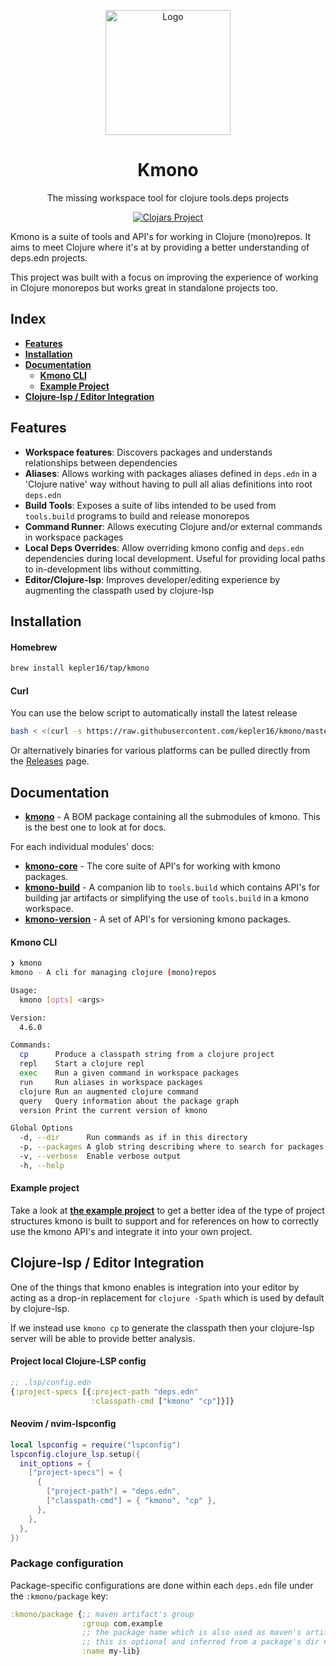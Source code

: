 <div align="center">
  <p>
    <img 
      src="https://github.com/user-attachments/assets/4f98b4d2-adcf-412f-bba5-1dbba43604a8"
      align="center"
      alt="Logo"
      height="200px"
    />
  </p>

  <h1>Kmono</h1>

  <p>
    The missing workspace tool for clojure tools.deps projects
  </p>

[![Clojars Project](https://img.shields.io/clojars/v/com.kepler16/kmono-core.svg)](https://clojars.org/com.kepler16/kmono-core)

</div>

Kmono is a suite of tools and API's for working in Clojure (mono)repos. It aims to meet Clojure where it's at by
providing a better understanding of deps.edn projects.

This project was built with a focus on improving the experience of working in Clojure monorepos but works great in
standalone projects too.

## Index

- **[Features](#features)**
- **[Installation](#installation)**
- **[Documentation](#Documentation)**
  - **[Kmono CLI](#kmono-cli)**
  - **[Example Project](#example-project)**
- **[Clojure-lsp / Editor Integration](#clojure-lsp--editor-integration)**

## Features

- **Workspace features**: Discovers packages and understands relationships between dependencies
- **Aliases**: Allows working with packages aliases defined in `deps.edn` in a 'Clojure native' way without having to
  pull all alias definitions into root `deps.edn`
- **Build Tools**: Exposes a suite of libs intended to be used from `tools.build` programs to build and release
  monorepos
- **Command Runner**: Allows executing Clojure and/or external commands in workspace packages
- **Local Deps Overrides**: Allow overriding kmono config and `deps.edn` dependencies during local development. Useful
  for providing local paths to in-development libs without committing.
- **Editor/Clojure-lsp**: Improves developer/editing experience by augmenting the classpath used by clojure-lsp

## Installation

#### Homebrew

```bash
brew install kepler16/tap/kmono
```

#### Curl

You can use the below script to automatically install the latest release

```bash
bash < <(curl -s https://raw.githubusercontent.com/kepler16/kmono/master/install.sh)
```

Or alternatively binaries for various platforms can be pulled directly from the
[Releases](https://github.com/kepler16/kmono/releases) page.

## Documentation

- **[kmono](https://cljdoc.org/d/com.kepler16/kmono)** - A BOM package containing all the submodules of kmono. This is
  the best one to look at for docs.

For each individual modules' docs:

- **[kmono-core](https://cljdoc.org/d/com.kepler16/kmono-core)** - The core suite of API's for working with kmono
  packages.
- **[kmono-build](https://cljdoc.org/d/com.kepler16/kmono-build)** - A companion lib to `tools.build` which contains
  API's for building jar artifacts or simplifying the use of `tools.build` in a kmono workspace.
- **[kmono-version](https://cljdoc.org/d/com.kepler16/kmono-version)** - A set of API's for versioning kmono packages.

#### Kmono CLI

```bash
❯ kmono
kmono - A cli for managing clojure (mono)repos

Usage:
  kmono [opts] <args>

Version:
  4.6.0

Commands:
  cp      Produce a classpath string from a clojure project
  repl    Start a clojure repl
  exec    Run a given command in workspace packages
  run     Run aliases in workspace packages
  clojure Run an augmented clojure command
  query   Query information about the package graph
  version Print the current version of kmono

Global Options
  -d, --dir      Run commands as if in this directory
  -p, --packages A glob string describing where to search for packages (default: 'packages/*')
  -v, --verbose  Enable verbose output
  -h, --help
```

#### Example project

Take a look at **[the example project](./examples/workspace/)** to get a better idea of the type of project structures
kmono is built to support and for references on how to correctly use the kmono API's and integrate it into your own
project.

## Clojure-lsp / Editor Integration

One of the things that kmono enables is integration into your editor by acting as a drop-in replacement for
`clojure -Spath` which is used by default by clojure-lsp.

If we instead use `kmono cp` to generate the classpath then your clojure-lsp server will be able to provide better
analysis.

#### Project local Clojure-LSP config

```clojure
;; .lsp/config.edn
{:project-specs [{:project-path "deps.edn"
                  :classpath-cmd ["kmono" "cp"]}]}
```

#### Neovim / nvim-lspconfig

```lua
local lspconfig = require("lspconfig")
lspconfig.clojure_lsp.setup({
  init_options = {
    ["project-specs"] = {
      {
        ["project-path"] = "deps.edn",
        ["classpath-cmd"] = { "kmono", "cp" },
      },
    },
  },
})
```

### Package configuration

Package-specific configurations are done within each `deps.edn` file under the `:kmono/package` key:

```clj
:kmono/package {;; maven artifact's group
                :group com.example
                ;; the package name which is also used as maven's artifactId
                ;; this is optional and inferred from a package's dir name
                :name my-lib}
```
